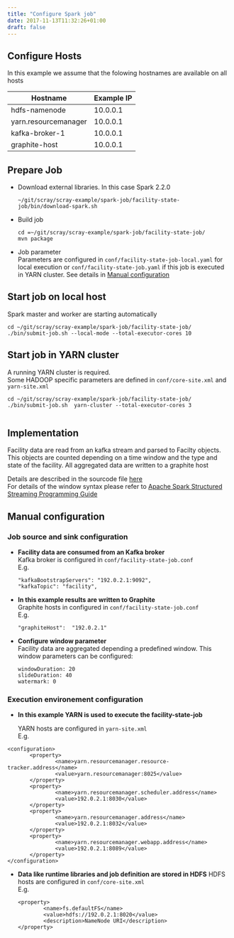 ```yaml
---
title: "Configure Spark job"
date: 2017-11-13T11:32:26+01:00
draft: false 
---
```

## Configure Hosts
In this example we assume that the folowing hostnames are available on all hosts  


|Hostname|Example IP|
|---|---|
|hdfs-namenode|10.0.0.1|
|yarn.resourcemanager|10.0.0.1|
|kafka-broker-1|10.0.0.1|
|graphite-host|10.0.0.1|

## Prepare Job
   
* Download external libraries. In this case Spark 2.2.0  
 
    ```
    ~/git/scray/scray-example/spark-job/facility-state-job/bin/download-spark.sh
    ```

* Build job
    ```
    cd =~/git/scray/scray-example/spark-job/facility-state-job/
    mvn package
    ```
 
* Job parameter  
   Parameters are configured in ```conf/facility-state-job-local.yaml``` for local execution or ```conf/facility-state-job.yaml``` if this job is executed in YARN cluster.
   See details in [Manual configuration](#jobManualConf)

## Start job on local host
  Spark master and worker are starting automatically 
```
cd ~/git/scray/scray-example/spark-job/facility-state-job/
./bin/submit-job.sh --local-mode --total-executor-cores 10
```

## Start job in YARN cluster 
  A running YARN cluster is required.  
  Some HADOOP specific parameters are defined in ```conf/core-site.xml``` and ```yarn-site.xml```
```
cd ~/git/scray/scray-example/spark-job/facility-state-job/
./bin/submit-job.sh  yarn-cluster --total-executor-cores 3
    
```

## Implementation
   Facility data are read from an kafka stream and parsed to Facilty objects.
   This objects are counted depending on a time window and the type and state of the facility.
   All aggregated data are written to a graphite host

   Details are described in the sourcode file [here](https://github.com/scray/scray/blob/feature/report-example/scray-example/spark-job/facility-state-job/src/main/scala/org/scray/example/SparkSQLStreamingJob.scala)  
   For details of the window syntax please refer to [Apache Spark Structured Streaming Programming Guide](https://spark.apache.org/docs/latest/structured-streaming-programming-guide.html#window-operations-on-event-time)

<a name="jobManualConf"></a>
## Manual configuration 

### Job source and sink configuration

* **Facility data are consumed from an Kafka broker**   
    Kafka broker is configured in ```conf/facility-state-job.conf```   
    E.g.
  
    ```
    "kafkaBootstrapServers": "192.0.2.1:9092",
    "kafkaTopic": "facility",
    ```
* **In this example results are written to Graphite**  
    Graphite hosts in configured in ```conf/facility-state-job.conf```  
    E.g.

    ```
    "graphiteHost":  "192.0.2.1"
    ```
* **Configure window parameter**  
   Facility data are aggregated depending a predefined window.
   This window parameters can be configured:
   ```    
   windowDuration: 20
   slideDuration: 40
   watermark: 0
   ```    

### Execution environement configuration  

* **In this example YARN is used to execute  the facility-state-job** 

    YARN hosts are configured in ```yarn-site.xml```  
    E.g.   
 ```
<configuration>
        <property>
                <name>yarn.resourcemanager.resource-tracker.address</name>
                <value>yarn.resourcemanager:8025</value>
        </property>
        <property>
                <name>yarn.resourcemanager.scheduler.address</name>
                <value>192.0.2.1:8030</value>
        </property>
        <property>
                <name>yarn.resourcemanager.address</name>
                <value>192.0.2.1:8032</value>
        </property>
        <property>
                <name>yarn.resourcemanager.webapp.address</name>
                <value>192.0.2.1:8089</value>
        </property>
</configuration>
```

* **Data like runtime libraries and job definition are stored in HDFS** 
    HDFS hosts are configured in ```conf/core-site.xml```  
    E.g.
  ```
  <property>
          <name>fs.defaultFS</name>
          <value>hdfs://192.0.2.1:8020</value>
          <description>NameNode URI</description>
  </property>
  ```
